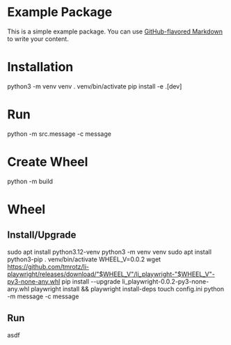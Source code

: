 # Example Package

This is a simple example package. You can use
[GitHub-flavored Markdown](https://guides.github.com/features/mastering-markdown/)
to write your content.



# Installation
python3 -m venv venv
. venv/bin/activate
pip install -e .[dev]

# Run
python -m src.message -c message

# Create Wheel
python -m build

# Wheel
## Install/Upgrade
sudo apt install python3.12-venv
python3 -m venv venv
sudo apt install python3-pip
. venv/bin/activate
WHEEL_V=0.0.2
wget https://github.com/tmrotz/li-playwright/releases/download/"$WHEEL_V"/li_playwright-"$WHEEL_V"-py3-none-any.whl
pip install --upgrade li_playwright-0.0.2-py3-none-any.whl
playwright install && playwright install-deps
touch config.ini
python -m message -c message

## Run
asdf

